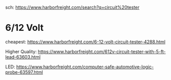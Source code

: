 sch: https://www.harborfreight.com/search?q=circuit%20tester

# 6/12 Volt
cheapest:
https://www.harborfreight.com/6-12-volt-circuit-tester-4288.html

Higher Quality:
https://www.harborfreight.com/612v-circuit-tester-with-5-ft-lead-63603.html

LED:
https://www.harborfreight.com/computer-safe-automotive-logic-probe-63597.html
